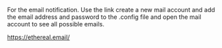 For the email notification. Use the link create a new mail account and add the email address and password to the .config file and open the mail account to see all possible emails.

https://ethereal.email/
